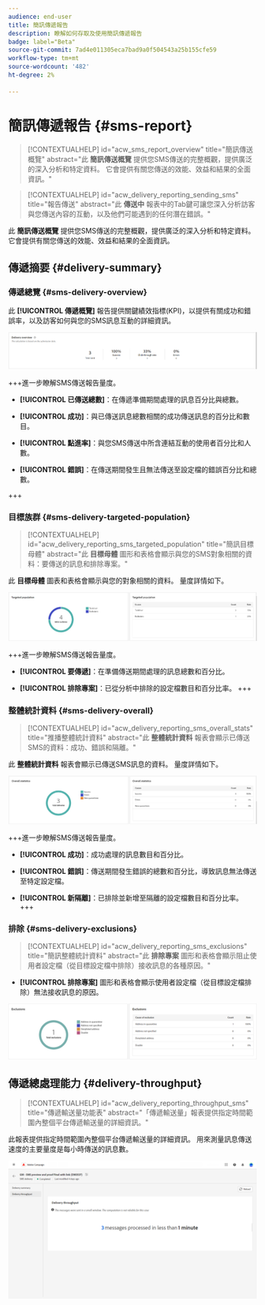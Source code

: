 ```yaml
---
audience: end-user
title: 簡訊傳遞報告
description: 瞭解如何存取及使用簡訊傳遞報告
badge: label="Beta"
source-git-commit: 7ad4e011305eca7bad9a0f504543a25b155cfe59
workflow-type: tm+mt
source-wordcount: '482'
ht-degree: 2%

---
```


# 簡訊傳遞報告 {#sms-report}

>[!CONTEXTUALHELP]
>id="acw_sms_report_overview"
>title="簡訊傳送概覽"
>abstract="此 **簡訊傳送概覽** 提供您SMS傳送的完整概觀，提供廣泛的深入分析和特定資料。 它會提供有關您傳送的效能、效益和結果的全面資訊。"

>[!CONTEXTUALHELP]
>id="acw_delivery_reporting_sending_sms"
>title="報告傳送"
>abstract="此 **傳送中** 報表中的Tab鍵可讓您深入分析訪客與您傳送內容的互動，以及他們可能遇到的任何潛在錯誤。"

此 **簡訊傳送概覽** 提供您SMS傳送的完整概觀，提供廣泛的深入分析和特定資料。 它會提供有關您傳送的效能、效益和結果的全面資訊。

## 傳遞摘要 {#delivery-summary}

### 傳遞總覽 {#sms-delivery-overview}

此 **[!UICONTROL 傳遞概覽]** 報告提供關鍵績效指標(KPI)，以提供有關成功和錯誤率，以及訪客如何與您的SMS訊息互動的詳細資訊。

![](assets/reporting_sms_3.png)

+++進一步瞭解SMS傳送報告量度。

* **[!UICONTROL 已傳送總數]**：在傳遞準備期間處理的訊息百分比與總數。

* **[!UICONTROL 成功]**：與已傳送訊息總數相關的成功傳送訊息的百分比和數目。

* **[!UICONTROL 點進率]**：與您SMS傳送中所含連結互動的使用者百分比和人數。

* **[!UICONTROL 錯誤]**：在傳送期間發生且無法傳送至設定檔的錯誤百分比和總數。

+++


### 目標族群 {#sms-delivery-targeted-population}


>[!CONTEXTUALHELP]
>id="acw_delivery_reporting_sms_targeted_population"
>title="簡訊目標母體"
>abstract="此 **目標母體** 圖形和表格會顯示與您的SMS對象相關的資料：要傳送的訊息和排除專案。"

此 **目標母體** 圖表和表格會顯示與您的對象相關的資料。 量度詳情如下。

![](assets/reporting_sms_4.png)

+++進一步瞭解SMS傳送報告量度。

* **[!UICONTROL 要傳遞]**：在準備傳送期間處理的訊息總數和百分比。

* **[!UICONTROL 排除專案]**：已從分析中排除的設定檔數目和百分比率。
+++


### 整體統計資料 {#sms-delivery-overall}


>[!CONTEXTUALHELP]
>id="acw_delivery_reporting_sms_overall_stats"
>title="推播整體統計資料"
>abstract="此 **整體統計資料** 報表會顯示已傳送SMS的資料：成功、錯誤和隔離。"

此 **整體統計資料** 報表會顯示已傳送SMS訊息的資料。 量度詳情如下。

![](assets/reporting_sms_5.png)

+++進一步瞭解SMS傳送報告量度。

* **[!UICONTROL 成功]**：成功處理的訊息數目和百分比。

* **[!UICONTROL 錯誤]**：傳送期間發生錯誤的總數和百分比，導致訊息無法傳送至特定設定檔。

* **[!UICONTROL 新隔離]**：已排除並新增至隔離的設定檔數目和百分比率。
+++

### 排除 {#sms-delivery-exclusions}


>[!CONTEXTUALHELP]
>id="acw_delivery_reporting_sms_exclusions"
>title="簡訊整體統計資料"
>abstract="此 **排除專案** 圖形和表格會顯示阻止使用者設定檔（從目標設定檔中排除）接收訊息的各種原因。"


* **[!UICONTROL 排除專案]** 圖形和表格會顯示使用者設定檔（從目標設定檔排除）無法接收訊息的原因。

![](assets/reporting_sms_6.png)

## 傳遞總處理能力 {#delivery-throughput}

>[!CONTEXTUALHELP]
>id="acw_delivery_reporting_throughput_sms"
>title="傳遞輸送量功能表"
>abstract="「傳遞輸送量」報表提供指定時間範圍內整個平台傳遞輸送量的詳細資訊。"

此報表提供指定時間範圍內整個平台傳遞輸送量的詳細資訊。 用來測量訊息傳送速度的主要量度是每小時傳送的訊息數。

![](assets/reporting_sms_2.png)

